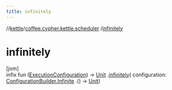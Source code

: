 ```yaml
---
title: infinitely
---
```

//[kettle](../../index.html)/[coffee.cypher.kettle.scheduler](index.html)
/[infinitely](infinitely.html)

# infinitely

[jvm]\
infix fun ([ExecutionConfiguration](-execution-configuration/index.html))
-&gt; [Unit](https://kotlinlang.org/api/latest/jvm/stdlib/kotlin/-unit/index.html)
.[infinitely](infinitely.html)(
configuration: [ConfigurationBuilder.Infinite](-configuration-builder/-infinite/index.html)
.()
-&gt; [Unit](https://kotlinlang.org/api/latest/jvm/stdlib/kotlin/-unit/index.html))




